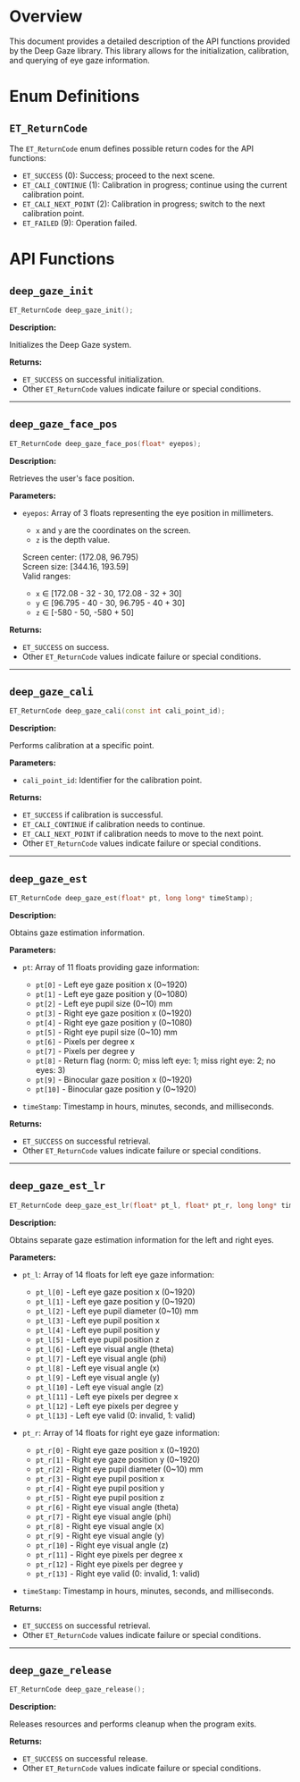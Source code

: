 # Overview

This document provides a detailed description of the API functions provided by the Deep Gaze library. This library allows for the initialization, calibration, and querying of eye gaze information.

# Enum Definitions

## `ET_ReturnCode`

The `ET_ReturnCode` enum defines possible return codes for the API functions:

- `ET_SUCCESS` (0): Success; proceed to the next scene.
- `ET_CALI_CONTINUE` (1): Calibration in progress; continue using the current calibration point.
- `ET_CALI_NEXT_POINT` (2): Calibration in progress; switch to the next calibration point.
- `ET_FAILED` (9): Operation failed.


# API Functions

## `deep_gaze_init`

```cpp
ET_ReturnCode deep_gaze_init();
```

**Description:**

Initializes the Deep Gaze system.

**Returns:**

+   `ET_SUCCESS` on successful initialization.
+   Other `ET_ReturnCode` values indicate failure or special conditions.

* * *

## `deep_gaze_face_pos`

```cpp
ET_ReturnCode deep_gaze_face_pos(float* eyepos);
```

**Description:**

Retrieves the user's face position.

**Parameters:**

+   `eyepos`: Array of 3 floats representing the eye position in millimeters.
    
    +   `x` and `y` are the coordinates on the screen.
    +   `z` is the depth value.
    
    Screen center: (172.08, 96.795)  
    Screen size: \[344.16, 193.59\]  
    Valid ranges:
    
    +   `x` ∈ \[172.08 - 32 - 30, 172.08 - 32 + 30\]
    +   `y` ∈ \[96.795 - 40 - 30, 96.795 - 40 + 30\]
    +   `z` ∈ \[-580 - 50, -580 + 50\]

**Returns:**

+   `ET_SUCCESS` on success.
+   Other `ET_ReturnCode` values indicate failure or special conditions.

* * *

## `deep_gaze_cali`

```cpp
ET_ReturnCode deep_gaze_cali(const int cali_point_id);
```

**Description:**

Performs calibration at a specific point.

**Parameters:**

+   `cali_point_id`: Identifier for the calibration point.

**Returns:**

+   `ET_SUCCESS` if calibration is successful.
+   `ET_CALI_CONTINUE` if calibration needs to continue.
+   `ET_CALI_NEXT_POINT` if calibration needs to move to the next point.
+   Other `ET_ReturnCode` values indicate failure or special conditions.

* * *

## `deep_gaze_est`

```cpp
ET_ReturnCode deep_gaze_est(float* pt, long long* timeStamp);
```

**Description:**

Obtains gaze estimation information.

**Parameters:**

+   `pt`: Array of 11 floats providing gaze information:
    
    +   `pt[0]` - Left eye gaze position x (0~1920)
    +   `pt[1]` - Left eye gaze position y (0~1080)
    +   `pt[2]` - Left eye pupil size (0~10) mm
    +   `pt[3]` - Right eye gaze position x (0~1920)
    +   `pt[4]` - Right eye gaze position y (0~1080)
    +   `pt[5]` - Right eye pupil size (0~10) mm
    +   `pt[6]` - Pixels per degree x
    +   `pt[7]` - Pixels per degree y
    +   `pt[8]` - Return flag (norm: 0; miss left eye: 1; miss right eye: 2; no eyes: 3)
    +   `pt[9]` - Binocular gaze position x (0~1920)
    +   `pt[10]` - Binocular gaze position y (0~1920)
+   `timeStamp`: Timestamp in hours, minutes, seconds, and milliseconds.
    

**Returns:**

+   `ET_SUCCESS` on successful retrieval.
+   Other `ET_ReturnCode` values indicate failure or special conditions.

* * *

## `deep_gaze_est_lr`

```cpp
ET_ReturnCode deep_gaze_est_lr(float* pt_l, float* pt_r, long long* timeStamp);
```

**Description:**

Obtains separate gaze estimation information for the left and right eyes.

**Parameters:**

+   `pt_l`: Array of 14 floats for left eye gaze information:
    
    +   `pt_l[0]` - Left eye gaze position x (0~1920)
    +   `pt_l[1]` - Left eye gaze position y (0~1920)
    +   `pt_l[2]` - Left eye pupil diameter (0~10) mm
    +   `pt_l[3]` - Left eye pupil position x
    +   `pt_l[4]` - Left eye pupil position y
    +   `pt_l[5]` - Left eye pupil position z
    +   `pt_l[6]` - Left eye visual angle (theta)
    +   `pt_l[7]` - Left eye visual angle (phi)
    +   `pt_l[8]` - Left eye visual angle (x)
    +   `pt_l[9]` - Left eye visual angle (y)
    +   `pt_l[10]` - Left eye visual angle (z)
    +   `pt_l[11]` - Left eye pixels per degree x
    +   `pt_l[12]` - Left eye pixels per degree y
    +   `pt_l[13]` - Left eye valid (0: invalid, 1: valid)
+   `pt_r`: Array of 14 floats for right eye gaze information:
    
    +   `pt_r[0]` - Right eye gaze position x (0~1920)
    +   `pt_r[1]` - Right eye gaze position y (0~1920)
    +   `pt_r[2]` - Right eye pupil diameter (0~10) mm
    +   `pt_r[3]` - Right eye pupil position x
    +   `pt_r[4]` - Right eye pupil position y
    +   `pt_r[5]` - Right eye pupil position z
    +   `pt_r[6]` - Right eye visual angle (theta)
    +   `pt_r[7]` - Right eye visual angle (phi)
    +   `pt_r[8]` - Right eye visual angle (x)
    +   `pt_r[9]` - Right eye visual angle (y)
    +   `pt_r[10]` - Right eye visual angle (z)
    +   `pt_r[11]` - Right eye pixels per degree x
    +   `pt_r[12]` - Right eye pixels per degree y
    +   `pt_r[13]` - Right eye valid (0: invalid, 1: valid)
+   `timeStamp`: Timestamp in hours, minutes, seconds, and milliseconds.
    

**Returns:**

+   `ET_SUCCESS` on successful retrieval.
+   Other `ET_ReturnCode` values indicate failure or special conditions.

* * *

## `deep_gaze_release`

```cpp
ET_ReturnCode deep_gaze_release();
```

**Description:**

Releases resources and performs cleanup when the program exits.

**Returns:**

+   `ET_SUCCESS` on successful release.
+   Other `ET_ReturnCode` values indicate failure or special conditions.
